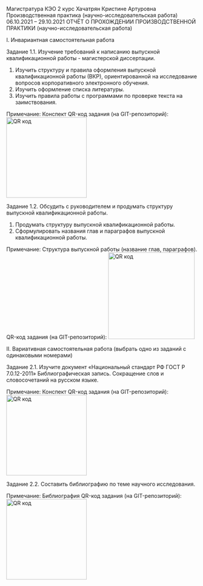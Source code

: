 Магистратура КЭО 2 курс Хачатрян Кристине Артуровна
Производственная практика (научно-исследовательская работа)  06.10.2021 – 29.10.2021
ОТЧЁТ О ПРОХОЖДЕНИИ ПРОИЗВОДСТВЕННОЙ ПРАКТИКИ (научно-исследовательская работа)

I. Инвариантная самостоятельная работа

Задание 1.1. Изучение требований к написанию выпускной квалификационной работы - магистерской диссертации.
1.	Изучить структуру и правила оформления выпускной квалификационной работы (ВКР), ориентированной на исследование вопросов корпоративного электронного обучения. 
2.	Изучить оформление списка литературы.
3.	Изучить правила работы с программами по проверке текста на заимствования.

Примечание: Конспект
QR-код задания (на GIT-репозиторий):
<a href="http://qrcoder.ru" target="_blank"><img src="http://qrcoder.ru/code/?https%3A%2F%2Fgithub.com%2Fkristinekh1996%2F---2-%2Fblob%2Fmain%2F%C7%E0%E4%E0%ED%E8%E5%25201.1%2520%C8%D1%D0%2520%D5%E0%F7%E0%F2%F0%FF%ED%2520%CA%F0%E8%F1%F2%E8%ED%E5.docx&4&0" width="212" height="212" border="0" title="QR код"></a>

Задание 1.2. Обсудить с руководителем и продумать структуру выпускной квалификационной работы.
1.	Продумать структуру выпускной квалификационной работы.
2.	Сформулировать названия глав и параграфов выпускной квалификационной работы. 

Примечание: Структура выпускной работы (название глав, параграфов). 
QR-код задания (на GIT-репозиторий):
<a href="http://qrcoder.ru" target="_blank"><img src="http://qrcoder.ru/code/?https%3A%2F%2Fgithub.com%2Fkristinekh1996%2F-250521-210621%2Fblob%2Fmain%2F%C7%E0%E4%E0%ED%E8%E5%25202.1%2520%C2%D1%D0%2520%D5%E0%F7%E0%F2%F0%FF%ED%2520%CA%F0%E8%F1%F2%E8%ED%E5.docx&4&0" width="228" height="228" border="0" title="QR код"></a>

II. Вариативная самостоятельная работа
(выбрать одно из заданий с одинаковыми номерами)

Задание 2.1. Изучите документ «Национальный стандарт РФ ГОСТ Р 7.0.12-2011» Библиографическая запись. Сокращение слов и словосочетаний на русском языке.

Примечание: Конспект 
QR-код задания (на GIT-репозиторий):
<a href="http://qrcoder.ru" target="_blank"><img src="http://qrcoder.ru/code/?https%3A%2F%2Fgithub.com%2Fkristinekh1996%2F---2-%2Fblob%2Fmain%2F%C7%E0%E4%E0%ED%E8%E5%25202.1%2520%C2%D1%D0%2520%D5%E0%F7%E0%F2%F0%FF%ED%2520%CA%F0%E8%F1%F2%E8%ED%E5.docx&4&0" width="212" height="212" border="0" title="QR код"></a>

Задание 2.2. Составить библиографию по теме научного исследования.

Примечание: Библиография
QR-код задания (на GIT-репозиторий):
<a href="http://qrcoder.ru" target="_blank"><img src="http://qrcoder.ru/code/?https%3A%2F%2Fgithub.com%2Fkristinekh1996%2F---2-%2Fblob%2Fmain%2F%C7%E0%E4%E0%ED%E8%E5%25202.2%2520%C2%D1%D0%2520%D5%E0%F7%E0%F2%F0%FF%ED%2520%CA%F0%E8%F1%F2%E8%ED%E5.docx&4&0" width="212" height="212" border="0" title="QR код"></a>
